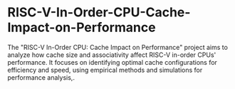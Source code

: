 # RISC-V-In-Order-CPU-Cache-Impact-on-Performance
 The "RISC-V In-Order CPU: Cache Impact on Performance" project aims to analyze how cache size and associativity affect RISC-V in-order CPUs' performance. It focuses on identifying optimal cache configurations for efficiency and speed, using empirical methods and simulations for performance analysis,.
